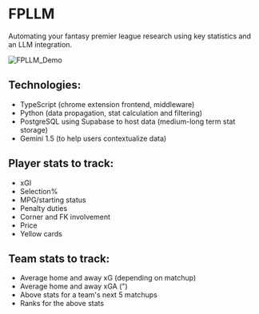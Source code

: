 # FPLLM
Automating your fantasy premier league research using key statistics and an LLM integration. 

![FPLLM_Demo](https://github.com/user-attachments/assets/7a1fb294-2bd1-4312-a6bc-634448ba7ee3)


## Technologies:
- TypeScript (chrome extension frontend, middleware)
- Python (data propagation, stat calculation and filtering)
- PostgreSQL using Supabase to host data (medium-long term stat storage)
- Gemini 1.5 (to help users contextualize data)

## Player stats to track:
- xGI
- Selection%
- MPG/starting status
- Penalty duties
- Corner and FK involvement
- Price
- Yellow cards


## Team stats to track:
- Average home and away xG (depending on matchup)
- Average home and away xGA (")
- Above stats for a team's next 5 matchups
- Ranks for the above stats

